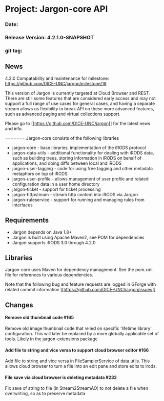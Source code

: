 # Project: Jargon-core API

### Date:
### Release Version: 4.2.1.0-SNAPSHOT
### git tag: 


## News


4.2.0 Compatability and maintenance
for milestone: https://github.com/DICE-UNC/jargon/milestone/16


This version of Jargon is currently targeted at Cloud Browser and REST.  There are still some features that are considered early access and may not support a full range
of use cases for general cases, and having a separate stream allows us flexibility to break API on these more advanced features, such as advanced paging and virtual collections support.

Please go to [[https://github.com/DICE-UNC/jargon]] for the latest news and info.

=======
Jargon-core consists of the following libraries

* jargon-core - base libraries, implementation of the iRODS protocol
* jargon-data-utils - additional functionality for dealing with iRODS data, such as building trees, storing information in iRODS on behalf of applications, and doing diffs between local and iRODS
* jargon-user-tagging - code for using free tagging and other metadata metaphors on top of iRODS
* jargon-user-profile - allows management of user profile and related configuration data in a user home directory
* jargon-ticket - support for ticket processing
* jargon-httpstream - stream http content into iRODS via Jargon
* jargon-ruleservice - support for running and managing rules from interfaces

## Requirements

* Jargon depends on Java 1.8+
* Jargon is built using Apache Maven2, see POM for dependencies
* Jargon supports iRODS 3.0 through 4.2.0

## Libraries

Jargon-core uses Maven for dependency management.  See the pom.xml file for references to various dependencies.

Note that the following bug and feature requests are logged in GForge with related commit information [[https://github.com/DICE-UNC/jargon/issues]]

## Changes

#### Remove old thumbnail code #165 

Remove old image thumbnail code that relied on specific 'lifetime library' configuration.  This will later be replaced by a more globally applicable set of tools.  Likely in the jargon-extensions package

####  Add file to string and vice versa to support cloud browser editor #166 

Add file to string and vice versa in FileSamplerService of data utils.  This allows cloud browser to turn a file into an edit pane and store edits to irods.

#### File save via cloud browser is deleting metadata #232

Fix save of string to file (in Stream2StreamAO) to not delete a file when overwriting, so as to preserve metadata
